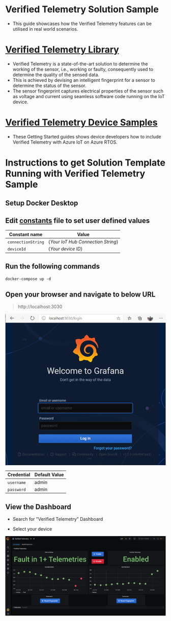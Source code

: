 # Verified Telemetry Solution Sample
- This guide showcases how the Verified Telemetry features can be utilised in real world scenarios.

# [Verified Telemetry Library](https://github.com/Azure/Verified-Telemetry)
- Verified Telemetry is a state-of-the-art solution to determine the working of the sensor, i.e., working or faulty, consequently used to determine the quality of the sensed data. 
- This is achieved by devising an intelligent fingerprint for a sensor to determine the status of the sensor.  
- The sensor fingerprint captures electrical properties of the sensor such as voltage and current using seamless software code running on the IoT device. 

# [Verified Telemetry Device Samples](https://github.com/Azure/Verified-Telemetry-Device-Sample)
- These Getting Started guides shows device developers how to include Verified Telemetry with Azure IoT on Azure RTOS.

# Instructions to get Solution Template Running with Verified Telemetry Sample
## Setup Docker Desktop
## Edit [constants](./constants.js) file to set user defined values
|Constant name|Value|
|-------------|-----|
|`connectionString` |{*Your IoT Hub Connection String*}|
|`deviceId` |{*Your device ID*}|

## Run the following commands

```shell
docker-compose up -d
```

## Open your browser and navigate to below URL
> http://localhost:3030

![Login Page](./media/login.png)

|Credential|Default Value|
|-------------|-----|
|`username` |admin|
|`password` |admin|

## View the Dashboard
-  Search for "Verified Telemetry" Dashboard

-  Select your device

![Dashboard](./media/dashboard.png)

